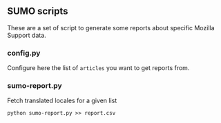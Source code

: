## SUMO scripts

These are a set of script to generate some reports about specific Mozilla Support data.

### config.py

Configure here the list of `articles` you want to get reports from.

### sumo-report.py

Fetch translated locales for a given list

``python sumo-report.py >> report.csv``

